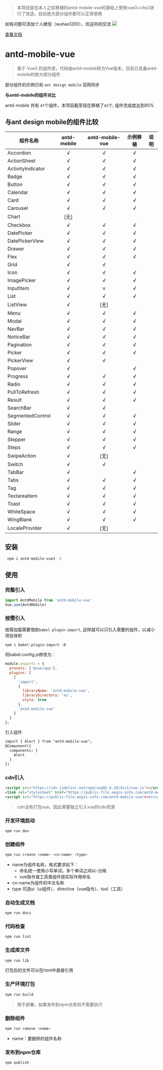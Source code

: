 > 本项目是在本人之前移植的antd-mobile-vue的基础上使用vue3+vite2进行了改造，目前绝大部分组件都可以正常使用

如有问题可添加个人微信（wuhao1200），欢迎共同交流
![](http://chuantu.xyz/t6/740/1595927552x-633054266.jpg)

[查看文档](https://antdmobilevue3.aegis-info.com)

# antd-mobile-vue

> 基于 Vue3 的组件库，代码由antd-mobile转为Vue版本，目前已具备antd-mobile的绝大部分组件

部分组件的示例已和 <code>ant design mobile</code> 官网同步

**与antd-mobile的组件对比**

antd-mobile 共有 <code>47</code>个组件，本项目截至现在移植了<code>42</code>个, 组件完成度达到95%

## 与ant design mobile的组件比较

组件名称 | antd-mobile | antd-mobile-vue | 示例移植 |说明
--- | :---: | :---: | :---: | ---
Accordion | √ | √ | √
ActionSheet | √ | √ | √
ActivityIndicator | √ | √ | √
Badge | √ | √ | √
Button | √ | √ | √
Calendar | √ | √ | √
Card | √ | √ | √
Carousel | √ | √ | √
Chart | [无] |
Checkbox | √ | √ | √
DatePicker | √ | √ | √
DatePickerView | √ | √ | √
Drawer | √ | √ | √
Flex | √ | √ | √
Grid | √ | √
Icon | √ | √ | √
ImagePicker | √ | √ | √
InputItem | √ | v | √
List | √ | √ | √
ListView | √ | [无]
Menu | √ | √ | √
Modal | √ | √ | √
NavBar | √ | √ | √
NoticeBar | √ | √ | √
Pagination | √ | √ | √
Picker | √ | √ | √
PickerView | √ | √
Popover | √ |  | √
Progress | √ | √ | √
Radio | √ | √ | √
PullToRefresh | √ | √ | √
Result | √ | √ | √
SearchBar | √ | √
SegmentedControl | √ | √ | √
Slider | √ | √ | √
Range | √ | √ | √
Stepper | √ | √ | √
Steps | √ | √ | √
SwipeAction | √ |  [无]
Switch | √ | √
TabBar | √ |  | √
Tabs | √ | √ | √
Tag | √ | √ | √
TextareaItem | √ | √ | √
Toast | √ | √ | √
WhiteSpace | √ | √ | √
WingBlank | √ | √ | √
LocaleProvider | √ | [无]

## 安装

```bash
 npm i antd-mobile-vue3 -S
```
## 使用

### 完整引入

```javascript
import AntdMobile from 'antd-mobile-vue'
Vue.use(AntdMobile)
```


### 按需引入

按需加载需要借助<code>babel-plugin-import</code>, 这样就可以只引入需要的组件，以减小项目体积

```shell
npm i babel-plugin-import -D
```

将babel.config.js修改为：

```javascript
module.exports = {
  presets: ['@vue/app'],
  plugins: [
    [
      'import',
      {
        libraryName: 'antd-mobile-vue',
        libraryDirectory: 'es',
        style: true
      },
      'antd-mobile-vue'
    ]
  ]
};
```

引入组件

```html
import { Alert } from "antd-mobile-vue";
@Component({
  components: {
    Alert
  }
})
```

### cdn引入 ###

```html
<script src="https://cdn.jsdelivr.net/npm/vue@2.6.10/dist/vue.js"></script>
<link rel="stylesheet" href="https://public-file.aegis-info.com/antd-mobile-vue/0.3.0/antdm.css.gz">
<script src="https://public-file.aegis-info.com/antd-mobile-vue/<version>/antdm.umd.min.js.gz"></script>
```

> cdn没有打包vue，因此需要独立引入vue的cdn资源

### 开发环境启动
```bash
npm run dev 
```

### 创建组件
```bash
npm run create <name> <cn-name> <type> 
```

* name为组件名称，格式要求如下：
    * 命名统一使用小写单词，多个单词之间以-分隔
    * vue指令或工具类组件按实际作用命名
* cn-name为组件的中文名称
* type 可选ui（ui组件）、directive（vue指令）、tool（工具）

### 自动生成文档

 ```bash
npm run docs
```

### 代码检查
```bash
npm run lint
``` 

### 生成库文件
```bash
npm run lib
``` 
打包后的文件可以在html中直接引用

### 生产环境打包

```bash
npm run build
```

> 用于部署，如果发布到npm仓库则不需要执行


### 删除组件
``` bash
npm run remove <name>
```

* name：要删除的组件名称


### 发布到npm仓库

```bash
npm publish
```

